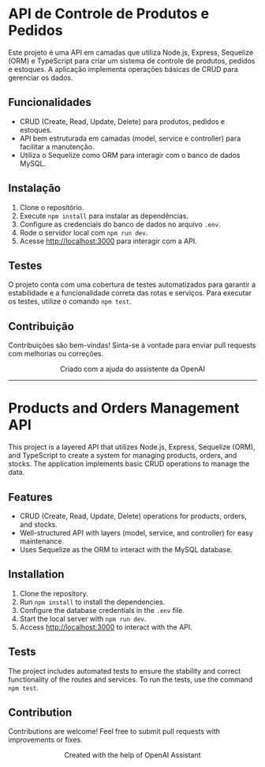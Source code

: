 <h1>API de Controle de Produtos e Pedidos</h1>

<p>Este projeto é uma API em camadas que utiliza Node.js, Express, Sequelize (ORM) e TypeScript para criar um sistema de controle de produtos, pedidos e estoques. A aplicação implementa operações básicas de CRUD para gerenciar os dados.</p>

<h2>Funcionalidades</h2>
<ul>
  <li>CRUD (Create, Read, Update, Delete) para produtos, pedidos e estoques.</li>
  <li>API bem estruturada em camadas (model, service e controller) para facilitar a manutenção.</li>
  <li>Utiliza o Sequelize como ORM para interagir com o banco de dados MySQL.</li>
</ul>

<h2>Instalação</h2>
<ol>
  <li>Clone o repositório.</li>
  <li>Execute <code>npm install</code> para instalar as dependências.</li>
  <li>Configure as credenciais do banco de dados no arquivo <code>.env</code>.</li>
  <li>Rode o servidor local com <code>npm run dev</code>.</li>
  <li>Acesse <a href="http://localhost:3000">http://localhost:3000</a> para interagir com a API.</li>
</ol>

<h2>Testes</h2>
<p>O projeto conta com uma cobertura de testes automatizados para garantir a estabilidade e a funcionalidade correta das rotas e serviços. Para executar os testes, utilize o comando <code>npm test</code>.</p>

<h2>Contribuição</h2>
<p>Contribuições são bem-vindas! Sinta-se à vontade para enviar pull requests com melhorias ou correções.</p>

<p align="center">Criado com a ajuda do assistente da OpenAI</p>

_______________________________________________________________________________________________________________________________________________________________

<h1>Products and Orders Management API</h1>

<p>This project is a layered API that utilizes Node.js, Express, Sequelize (ORM), and TypeScript to create a system for managing products, orders, and stocks. The application implements basic CRUD operations to manage the data.</p>

<h2>Features</h2>
<ul>
  <li>CRUD (Create, Read, Update, Delete) operations for products, orders, and stocks.</li>
  <li>Well-structured API with layers (model, service, and controller) for easy maintenance.</li>
  <li>Uses Sequelize as the ORM to interact with the MySQL database.</li>
</ul>

<h2>Installation</h2>
<ol>
  <li>Clone the repository.</li>
  <li>Run <code>npm install</code> to install the dependencies.</li>
  <li>Configure the database credentials in the <code>.env</code> file.</li>
  <li>Start the local server with <code>npm run dev</code>.</li>
  <li>Access <a href="http://localhost:3000">http://localhost:3000</a> to interact with the API.</li>
</ol>

<h2>Tests</h2>
<p>The project includes automated tests to ensure the stability and correct functionality of the routes and services. To run the tests, use the command <code>npm test</code>.</p>

<h2>Contribution</h2>
<p>Contributions are welcome! Feel free to submit pull requests with improvements or fixes.</p>


<p align="center">Created with the help of OpenAI Assistant</p>

